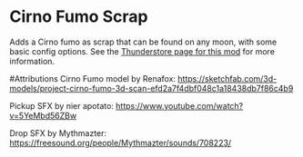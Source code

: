 # Cirno Fumo Scrap
Adds a Cirno fumo as scrap that can be found on any moon, with some basic config options. See the [Thunderstore page for this mod](https://thunderstore.io/c/lethal-company/p/Badham_Mods/CirnoFumoScrap/) for more information.

#Attributions
Cirno Fumo model by Renafox: https://sketchfab.com/3d-models/project-cirno-fumo-3d-scan-efd2a7f4dbf048c1a18438db7f86c4b9

Pickup SFX by nier apotato: https://www.youtube.com/watch?v=5YeMbd56ZBw

Drop SFX by Mythmazter: https://freesound.org/people/Mythmazter/sounds/708223/